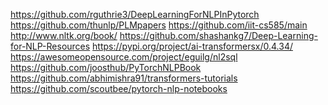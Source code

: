 

<!--
 * @version:
 * @Author:  StevenJokess https://github.com/StevenJokess
 * @Date: 2020-10-22 01:59:14
 * @LastEditors:  StevenJokess https://github.com/StevenJokess
 * @LastEditTime: 2020-12-19 21:33:57
 * @Description:
 * @TODO::
 * @Reference:
-->
https://github.com/rguthrie3/DeepLearningForNLPInPytorch
https://github.com/thunlp/PLMpapers
https://github.com/iit-cs585/main
http://www.nltk.org/book/
https://github.com/shashankg7/Deep-Learning-for-NLP-Resources
https://pypi.org/project/ai-transformersx/0.4.34/
https://awesomeopensource.com/project/eguilg/nl2sql
https://github.com/joosthub/PyTorchNLPBook
https://github.com/abhimishra91/transformers-tutorials
https://github.com/scoutbee/pytorch-nlp-notebooks
